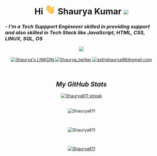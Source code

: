 <!----------------------------------- Heading Section ------------------------------------>
<h1 align="center">
    Hi
    <img src="https://raw.githubusercontent.com/ABSphreak/ABSphreak/master/gifs/Hi.gif" width="35">
    Shaurya Kumar
    <img src="https://camo.githubusercontent.com/d3359cb00ab0b5ed8f2e1fe3fceb4fbaf3b614340f8c0db99c17b9f50b351770/68747470733a2f2f656d6f6a69732e736c61636b6d6f6a69732e636f6d2f656d6f6a69732f696d616765732f313533313834393433302f343234362f626c6f622d73756e676c61737365732e6769663f31353331383439343330" width="35">
</h1>



<!----------------------------------- About Section ------------------------------------>

<h3>
    <i>- I'm a Tech Suppport Engineeer skilled in providing support and also skilled in Tech Stack like JavaScript, HTML, CSS, LINUX, SQL, OS</i>
</h3>

<!----------------------------------- Profile View Section ------------------------------------>

<p align="center">
<a align="center" href="https://github.com/DenverCoder1/readme-typing-svg"><img src="https://readme-typing-svg.herokuapp.com?&font=IBM+Plex+Sans&color=white&size=25&lines=Welcome+to+my+GitHub+Profile!;I'm+a+Tech-Stack+Support+Engineer." /></a>
</p>

<p align="center">
<p align="center">
    <a href="https://www.linkedin.com/in/shaurya611/" target="_blank">
        <img align="center" src="https://img.shields.io/badge/LinkedIn-0077B5?style=for-the-badge&logo=linkedin&logoColor=white" alt="Shaurya's LINKDIN"/>
    </a>
    <a href="https://twitter.com/shaurya611">
        <img align="center" src="https://img.shields.io/badge/Twitter-1DA1F2?style=for-the-badge&logo=twitter&logoColor=white" alt="Shaurya_twitter"/>
    </a>
    <a title="sethshaurya96@gmail.com" href="mailto:sethshaurya96@gmail.com">
        <img align="center" src="https://img.shields.io/badge/Gmail-D14836?style=for-the-badge&logo=gmail&logoColor=white" alt="sethshaurya96@gmail.com"/>
    </a>
</p>
<br>
<!----------------------------------- GitHub Stats Section ------------------------------------>
<h2 align="center"><i>My GitHub Stats</i></h2>
<p align="center"></p>
<div align="center">
  <a href="https://github.com/Shaurya611/github-readme-streak-stats">
    <img
      title="🔥 Get streak stats for your profile at git.io/streak-stats"
      alt="Shaurya611 streak"
      src="https://streak-stats.demolab.com?user=Shaurya611&theme=androidd-dark_border=true&border_radius=5&dates=FFFFFF&background=0071E3&border=FFFFFF&stroke=FFFFFF&ring=FFFFFF&fire=FFFFFF&currStreakNum=FFFFFF&sideNums=FFFFFF&currStreakLabel=FFFFFF&sideLabels=FFFFFF)](https://git.io/streak-stats"
    />
  </a>
</div>
<br>
<!----------------------------------- Tech Languages ------------------------------------>
<p align="center"><img align="center" src="https://github-readme-stats.vercel.app/api/top-langs?username=Shaurya611&show_icons=true&locale=en&layout=compact&&theme=highcontrast" alt="Shaurya611" /></p>
<p align="center">
</p>
<br>
<!----------------------------------- Git Status ------------------------------------>
<p align="center"><img align="center" src="https://github-readme-stats.vercel.app/api?username=Shaurya611&show_icons=true&locale=en&&theme=highcontrast" alt="Shaurya611" /></p>
<br>
<p align="center"><a href="https://github-profile-trophy.vercel.app/?username=Shaurya611&theme=algolia"><img src="https://github-profile-trophy.vercel.app/?username=Shaurya611&theme=algolia" alt="Shaurya611" /></a></p>
<br>
